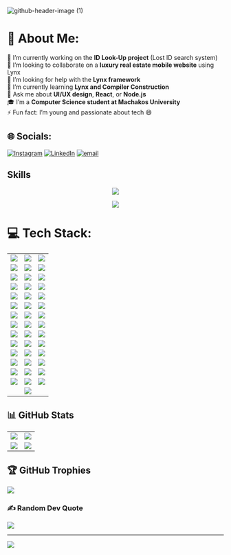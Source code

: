
![github-header-image (1)](https://github.com/user-attachments/assets/1135abb7-13a2-45d9-917b-02147868bc46)
# 💫 About Me:
🔭 I’m currently working on the **ID Look-Up project** (Lost ID search system)<br>
👯 I’m looking to collaborate on a **luxury real estate mobile website** using Lynx<br>
🤝 I’m looking for help with the **Lynx framework**<br>
🌱 I’m currently learning **Lynx and Compiler Construction**<br>
💬 Ask me about **UI/UX design**, **React**, or **Node.js**<br>
🎓 I’m a **Computer Science student at Machakos University**<br>
⚡ Fun fact: I’m young and passionate about tech 😄
## 🌐 Socials:
[![Instagram](https://img.shields.io/badge/Instagram-%23E4405F.svg?logo=Instagram&logoColor=white)](https://instagram.com/Wizardhunter1) [![LinkedIn](https://img.shields.io/badge/LinkedIn-%230077B5.svg?logo=linkedin&logoColor=white)](https://linkedin.com/in/Eugynee) [![email](https://img.shields.io/badge/Email-D14836?logo=gmail&logoColor=white)](mailto:eugyneehunter@gmail.com) 

## Skills
<p align="center">
  <a href="https://skillicons.dev">
    <img src="https://skillicons.dev/icons?i=git,github,heroku,js,mongodb,nextjs,nodejs" />
  </a>
</p>

<p align="center">
  <a href="https://skillicons.dev">
    <img src="https://skillicons.dev/icons?i=express,react,redux,tailwind,ts,vercel,vite" />
  </a>
</p>

# 💻 Tech Stack:
<div align="center">

  <table>
    <tr>
      <td><img src="https://img.shields.io/badge/javascript-%23323330.svg?style=for-the-badge&logo=javascript&logoColor=%23F7DF1E" /></td>
      <td><img src="https://img.shields.io/badge/typescript-%23007ACC.svg?style=for-the-badge&logo=typescript&logoColor=white" /></td>
      <td><img src="https://img.shields.io/badge/node.js-6DA55F?style=for-the-badge&logo=node.js&logoColor=white" /></td>
    </tr>
    <tr>
      <td><img src="https://img.shields.io/badge/react-%2320232a.svg?style=for-the-badge&logo=react&logoColor=%2361DAFB" /></td>
      <td><img src="https://img.shields.io/badge/react_native-%2320232a.svg?style=for-the-badge&logo=react&logoColor=%2361DAFB" /></td>
      <td><img src="https://img.shields.io/badge/next.js-black.svg?style=for-the-badge&logo=next.js&logoColor=white" /></td>
    </tr>
    <tr>
      <td><img src="https://img.shields.io/badge/express.js-%23404d59.svg?style=for-the-badge&logo=express&logoColor=%2361DAFB" /></td>
      <td><img src="https://img.shields.io/badge/nestjs-%23E0234E.svg?style=for-the-badge&logo=nestjs&logoColor=white" /></td>
      <td><img src="https://img.shields.io/badge/nodemon-%23323330.svg?style=for-the-badge&logo=nodemon&logoColor=%BBDEAD" /></td>
    </tr>
    <tr>
      <td><img src="https://img.shields.io/badge/pnpm-%234a4a4a.svg?style=for-the-badge&logo=pnpm&logoColor=f69220" /></td>
      <td><img src="https://img.shields.io/badge/npm-%23CB3837.svg?style=for-the-badge&logo=npm&logoColor=white" /></td>
      <td><img src="https://img.shields.io/badge/vercel-%23000000.svg?style=for-the-badge&logo=vercel&logoColor=white" /></td>
    </tr>
    <tr>
      <td><img src="https://img.shields.io/badge/netlify-%23000000.svg?style=for-the-badge&logo=netlify&logoColor=#00C7B7" /></td>
      <td><img src="https://img.shields.io/badge/heroku-%23430098.svg?style=for-the-badge&logo=heroku&logoColor=white" /></td>
      <td><img src="https://img.shields.io/badge/render-%2346E3B7.svg?style=for-the-badge&logo=render&logoColor=white" /></td>
    </tr>
    <tr>
      <td><img src="https://img.shields.io/badge/mongodb-%234ea94b.svg?style=for-the-badge&logo=mongodb&logoColor=white" /></td>
      <td><img src="https://img.shields.io/badge/Microsoft%20SQL%20Server-CC2927?style=for-the-badge&logo=microsoft%20sql%20server&logoColor=white" /></td>
      <td><img src="https://img.shields.io/badge/mysql-4479A1.svg?style=for-the-badge&logo=mysql&logoColor=white" /></td>
    </tr>
    <tr>
      <td><img src="https://img.shields.io/badge/angular-%23DD0031.svg?style=for-the-badge&logo=angular&logoColor=white" /></td>
      <td><img src="https://img.shields.io/badge/angular.js-%23E23237.svg?style=for-the-badge&logo=angularjs&logoColor=white" /></td>
      <td><img src="https://img.shields.io/badge/bootstrap-%238511FA.svg?style=for-the-badge&logo=bootstrap&logoColor=white" /></td>
    </tr>
    <tr>
      <td><img src="https://img.shields.io/badge/chart.js-F5788D.svg?style=for-the-badge&logo=chart.js&logoColor=white" /></td>
      <td><img src="https://img.shields.io/badge/chakra-%234ED1C5.svg?style=for-the-badge&logo=chakraui&logoColor=white" /></td>
      <td><img src="https://img.shields.io/badge/expo-1C1E24?style=for-the-badge&logo=expo&logoColor=#D04A37" /></td>
    </tr>
    <tr>
      <td><img src="https://img.shields.io/badge/jquery-%230769AD.svg?style=for-the-badge&logo=jquery&logoColor=white" /></td>
      <td><img src="https://img.shields.io/badge/react_query-FF4154.svg?style=for-the-badge&logo=reactquery&logoColor=white" /></td>
      <td><img src="https://img.shields.io/badge/react_router-CA4245.svg?style=for-the-badge&logo=react-router&logoColor=white" /></td>
    </tr>
    <tr>
      <td><img src="https://img.shields.io/badge/react_hook_form-%23EC5990.svg?style=for-the-badge&logo=reacthookform&logoColor=white" /></td>
      <td><img src="https://img.shields.io/badge/tailwindcss-%2338B2AC.svg?style=for-the-badge&logo=tailwind-css&logoColor=white" /></td>
      <td><img src="https://img.shields.io/badge/threejs-black?style=for-the-badge&logo=three.js&logoColor=white" /></td>
    </tr>
    <tr>
      <td><img src="https://img.shields.io/badge/vite-%23646CFF.svg?style=for-the-badge&logo=vite&logoColor=white" /></td>
      <td><img src="https://img.shields.io/badge/nginx-%23009639.svg?style=for-the-badge&logo=nginx&logoColor=white" /></td>
      <td><img src="https://img.shields.io/badge/framer-black?style=for-the-badge&logo=framer&logoColor=blue" /></td>
    </tr>
    <tr>
      <td><img src="https://img.shields.io/badge/figma-%23F24E1E.svg?style=for-the-badge&logo=figma&logoColor=white" /></td>
      <td><img src="https://img.shields.io/badge/canva-%2300C4CC.svg?style=for-the-badge&logo=Canva&logoColor=white" /></td>
      <td><img src="https://img.shields.io/badge/git-%23F05033.svg?style=for-the-badge&logo=git&logoColor=white" /></td>
    </tr>
    <tr>
      <td><img src="https://img.shields.io/badge/github-%23121011.svg?style=for-the-badge&logo=github&logoColor=white" /></td>
      <td><img src="https://img.shields.io/badge/github%20actions-%232671E5.svg?style=for-the-badge&logo=githubactions&logoColor=white" /></td>
      <td><img src="https://img.shields.io/badge/eslint-4B3263.svg?style=for-the-badge&logo=eslint&logoColor=white" /></td>
    </tr>
    <tr>
      <td><img src="https://img.shields.io/badge/gradle-02303A.svg?style=for-the-badge&logo=Gradle&logoColor=white" /></td>
      <td><img src="https://img.shields.io/badge/postman-FF6C37.svg?style=for-the-badge&logo=postman&logoColor=white" /></td>
      <td><img src="https://img.shields.io/badge/prettier-%23F7B93E.svg?style=for-the-badge&logo=prettier&logoColor=black" /></td>
    </tr>
    <tr>
      <td colspan="3" align="center">
        <img src="https://img.shields.io/badge/twilio-F22F46.svg?style=for-the-badge&logo=Twilio&logoColor=white" />
      </td>
    </tr>
  </table>

</div>




## 📊 GitHub Stats

<table>
  <tr>
    <td>
      <img src="https://github-readme-stats.vercel.app/api?username=grealishgit&show_icons=true&theme=dark" />
    </td>
    <td>
      <img src="https://nirzak-streak-stats.vercel.app/?user=Grealishgit&theme=dark&hide_border=false" />
    </td>
  </tr>
  <tr>
    <td>
      <img src="https://github-readme-stats.vercel.app/api/top-langs/?username=Grealishgit&theme=dark&hide_border=false&layout=compact" />
    </td>
    <td>
      <img src="https://api.githubtrends.io/user/svg/Grealishgit/repos?time_range=one_year&theme=dark" />
    </td>
  </tr>
</table>


## 🏆 GitHub Trophies
![](https://github-profile-trophy.vercel.app/?username=Grealishgit&theme=radical&no-frame=false&no-bg=true&margin-w=4)

### ✍️ Random Dev Quote
![](https://quotes-github-readme.vercel.app/api?type=horizontal&theme=radical)


---
[![](https://visitcount.itsvg.in/api?id=Grealishgit&icon=0&color=0)](https://visitcount.itsvg.in)

<!-- Proudly created with GPRM ( https://gprm.itsvg.in ) -->
